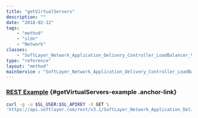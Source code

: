 ```yaml
---
title: "getVirtualServers"
description: ""
date: "2018-02-12"
tags:
    - "method"
    - "sldn"
    - "Network"
classes:
    - "SoftLayer_Network_Application_Delivery_Controller_LoadBalancer_VirtualIpAddress"
type: "reference"
layout: "method"
mainService : "SoftLayer_Network_Application_Delivery_Controller_LoadBalancer_VirtualIpAddress"
---
```


### [REST Example](#getVirtualServers-example) <a href="/article/rest/"><i class="fas fa-question"></i></a> {#getVirtualServers-example .anchor-link} 
```bash
curl -g -u $SL_USER:$SL_APIKEY -X GET \
'https://api.softlayer.com/rest/v3.1/SoftLayer_Network_Application_Delivery_Controller_LoadBalancer_VirtualIpAddress/{SoftLayer_Network_Application_Delivery_Controller_LoadBalancer_VirtualIpAddressID}/getVirtualServers'
```
